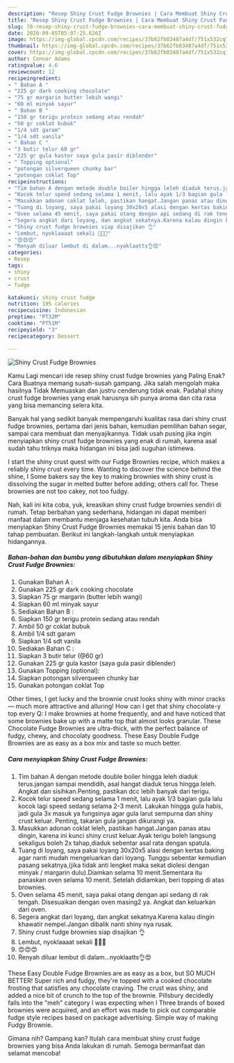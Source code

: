 ```yaml
---
description: "Resep Shiny Crust Fudge Brownies | Cara Membuat Shiny Crust Fudge Brownies Yang Enak Banget"
title: "Resep Shiny Crust Fudge Brownies | Cara Membuat Shiny Crust Fudge Brownies Yang Enak Banget"
slug: 78-resep-shiny-crust-fudge-brownies-cara-membuat-shiny-crust-fudge-brownies-yang-enak-banget
date: 2020-09-05T05:07:25.626Z
image: https://img-global.cpcdn.com/recipes/37b62fb03487a4df/751x532cq70/shiny-crust-fudge-brownies-foto-resep-utama.jpg
thumbnail: https://img-global.cpcdn.com/recipes/37b62fb03487a4df/751x532cq70/shiny-crust-fudge-brownies-foto-resep-utama.jpg
cover: https://img-global.cpcdn.com/recipes/37b62fb03487a4df/751x532cq70/shiny-crust-fudge-brownies-foto-resep-utama.jpg
author: Connor Adams
ratingvalue: 4.6
reviewcount: 12
recipeingredient:
- " Bahan A "
- "225 gr dark cooking chocolate"
- "75 gr margarin butter lebih wangi"
- "60 ml minyak sayur"
- " Bahan B "
- "150 gr terigu protein sedang atau rendah"
- "50 gr coklat bubuk"
- "1/4 sdt garam"
- "1/4 sdt vanila"
- " Bahan C "
- "3 butir telur 60 gr"
- "225 gr gula kastor saya gula pasir diblender"
- " Topping optional"
- "potongan silverqueen chunky bar"
- "potongan coklat Top"
recipeinstructions:
- "Tim bahan A dengan metode double boiler hingga leleh diaduk terus.jangan sampai mendidih, asal hangat diaduk terus hingga leleh. Angkat dan sisihkan.Penting, pastikan dcc lebih banyak dari terigu."
- "Kocok telur speed sedang selama 1 menit, lalu ayak 1/3 bagian gula lalu kocok lagi speed sedang selama 2-3 menit. Lakukan hingga gula habis, jadi gula 3x masuk ya fungsinya agar gula larut sempurna dan shiny crust keluar. Penting, takaran gula jangan dikurangi ya."
- "Masukkan adonan coklat leleh, pastikan hangat.Jangan panas atau dingin, karena ini kunci shiny crust keluar.Ayak terigu boleh langsung sekaligus boleh 2x tahap,diaduk sebentar asal rata dengan spatula."
- "Tuang di loyang, saya pakai loyang 30x20x5 alasi dengan kertas baking agar nanti mudah mengeluarkan dari loyang. Tunggu sebentar kemudian pasang sekatnya,(jika tidak anti lengket maka sekat diolesi dengan minyak / margarin dulu).Diamkan selama 10 menit.Sementara itu panaskan oven selama 10 menit. Setelah didiamkan, beri topping di atas brownies."
- "Oven selama 45 menit, saya pakai otang dengan api sedang di rak tengah. Disesuaikan dengan oven masing2 ya. Angkat dan keluarkan dari oven."
- "Segera angkat dari loyang, dan angkat sekatnya.Karena kalau dingin khawatir nempel.Jangan dibalik nanti shiny nya rusak."
- "Shiny crust fudge brownies siap disajikan 👌"
- "Lembut, nyoklaaaat sekali 🤤🤤🤤"
- "😍😍😍"
- "Renyah diluar lembut di dalam...nyoklaatts👌😍"
categories:
- Resep
tags:
- shiny
- crust
- fudge

katakunci: shiny crust fudge 
nutrition: 195 calories
recipecuisine: Indonesian
preptime: "PT32M"
cooktime: "PT51M"
recipeyield: "3"
recipecategory: Dessert

---
```



![Shiny Crust Fudge Brownies](https://img-global.cpcdn.com/recipes/37b62fb03487a4df/751x532cq70/shiny-crust-fudge-brownies-foto-resep-utama.jpg)

Kamu Lagi mencari ide resep shiny crust fudge brownies yang Paling Enak? Cara Buatnya memang susah-susah gampang. Jika salah mengolah maka hasilnya Tidak Memuaskan dan justru cenderung tidak enak. Padahal shiny crust fudge brownies yang enak harusnya sih punya aroma dan cita rasa yang bisa memancing selera kita.

Banyak hal yang sedikit banyak mempengaruhi kualitas rasa dari shiny crust fudge brownies, pertama dari jenis bahan, kemudian pemilihan bahan segar, sampai cara membuat dan menyajikannya. Tidak usah pusing jika ingin menyiapkan shiny crust fudge brownies yang enak di rumah, karena asal sudah tahu triknya maka hidangan ini bisa jadi suguhan istimewa.

I start the shiny crust quest with our Fudge Brownies recipe, which makes a reliably shiny crust every time. Wanting to discover the science behind the shine, I Some bakers say the key to making brownies with shiny crust is dissolving the sugar in melted butter before adding; others call for. These brownies are not too cakey, not too fudgy.


Nah, kali ini kita coba, yuk, kreasikan shiny crust fudge brownies sendiri di rumah. Tetap berbahan yang sederhana, hidangan ini dapat memberi manfaat dalam membantu menjaga kesehatan tubuh kita. Anda bisa menyiapkan Shiny Crust Fudge Brownies memakai 15 jenis bahan dan 10 tahap pembuatan. Berikut ini langkah-langkah untuk menyiapkan hidangannya.

<!--inarticleads1-->

##### Bahan-bahan dan bumbu yang dibutuhkan dalam menyiapkan Shiny Crust Fudge Brownies:

1. Gunakan  Bahan A :
1. Gunakan 225 gr dark cooking chocolate
1. Siapkan 75 gr margarin (butter lebih wangi)
1. Siapkan 60 ml minyak sayur
1. Sediakan  Bahan B :
1. Siapkan 150 gr terigu protein sedang atau rendah
1. Ambil 50 gr coklat bubuk
1. Ambil 1/4 sdt garam
1. Siapkan 1/4 sdt vanila
1. Sediakan  Bahan C :
1. Siapkan 3 butir telur (@60 gr)
1. Gunakan 225 gr gula kastor (saya gula pasir diblender)
1. Gunakan  Topping (optional):
1. Siapkan potongan silverqueen chunky bar
1. Gunakan potongan coklat Top


Other times, I get lucky and the brownie crust looks shiny with minor cracks — much more attractive and alluring! How can I get that shiny chocolate-y top every Q: I make brownies at home frequently, and and have noticed that some brownies bake up with a matte top that almost looks granular. These Chocolate Fudge Brownies are ultra-thick, with the perfect balance of fudgy, chewy, and chocolaty goodness. These Easy Double Fudge Brownies are as easy as a box mix and taste so much better. 

<!--inarticleads2-->

##### Cara menyiapkan Shiny Crust Fudge Brownies:

1. Tim bahan A dengan metode double boiler hingga leleh diaduk terus.jangan sampai mendidih, asal hangat diaduk terus hingga leleh. Angkat dan sisihkan.Penting, pastikan dcc lebih banyak dari terigu.
1. Kocok telur speed sedang selama 1 menit, lalu ayak 1/3 bagian gula lalu kocok lagi speed sedang selama 2-3 menit. Lakukan hingga gula habis, jadi gula 3x masuk ya fungsinya agar gula larut sempurna dan shiny crust keluar. Penting, takaran gula jangan dikurangi ya.
1. Masukkan adonan coklat leleh, pastikan hangat.Jangan panas atau dingin, karena ini kunci shiny crust keluar.Ayak terigu boleh langsung sekaligus boleh 2x tahap,diaduk sebentar asal rata dengan spatula.
1. Tuang di loyang, saya pakai loyang 30x20x5 alasi dengan kertas baking agar nanti mudah mengeluarkan dari loyang. Tunggu sebentar kemudian pasang sekatnya,(jika tidak anti lengket maka sekat diolesi dengan minyak / margarin dulu).Diamkan selama 10 menit.Sementara itu panaskan oven selama 10 menit. Setelah didiamkan, beri topping di atas brownies.
1. Oven selama 45 menit, saya pakai otang dengan api sedang di rak tengah. Disesuaikan dengan oven masing2 ya. Angkat dan keluarkan dari oven.
1. Segera angkat dari loyang, dan angkat sekatnya.Karena kalau dingin khawatir nempel.Jangan dibalik nanti shiny nya rusak.
1. Shiny crust fudge brownies siap disajikan 👌
1. Lembut, nyoklaaaat sekali 🤤🤤🤤
1. 😍😍😍
1. Renyah diluar lembut di dalam...nyoklaatts👌😍


These Easy Double Fudge Brownies are as easy as a box, but SO MUCH BETTER! Super rich and fudgy, they&#39;re topped with a cooked chocolate frosting that satisfies any chocolate craving. The crust was shiny, and added a nice bit of crunch to the top of the brownie. Pillsbury decidedly falls into the &#34;meh&#34; category I was expecting when I Three brands of boxed brownies were acquired, and an effort was made to pick out comparable fudge style recipes based on package advertising. Simple way of making Fudgy Brownie. 

Gimana nih? Gampang kan? Itulah cara membuat shiny crust fudge brownies yang bisa Anda lakukan di rumah. Semoga bermanfaat dan selamat mencoba!
